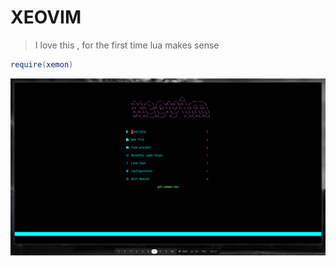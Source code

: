 # XEOVIM

> I love this , for the first time lua makes sense 

```lua
require(xemon)
```
![](1.png)
